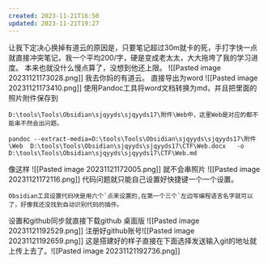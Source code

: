 ```yaml
---
created: 2023-11-21T16:50
updated: 2023-11-21T19:27
---
```

让我下定决心换掉有道云的原因是，只要笔记超过30m就卡的死，手打字快一点就直接冲突笔记，我一个平均200/字，硬是变成老太太，大大拖垮了我的学习进度。
本来也就没什么慢点算了，没想到他还上限。
![[Pasted image 20231121173028.png]]
我去你妈的有道云。
直接导出为word
![[Pasted image 20231121173410.png]]
使用Pandoc工具将word文档转换为md，并且把里面的照片附件保存到
```
D:\tools\Tools\Obsidian\sjqyyds\sjqyyds17\附件\Web中，这里Web是对应的都不能串不然会出问题。
```

```
pandoc --extract-media=D:\tools\Tools\Obsidian\sjqyyds\sjqyyds17\附件\Web  D:\tools\Tools\Obsidian\sjqyyds\sjqyyds17\CTF\Web.docx   -o D:\tools\Tools\Obsidian\sjqyyds\sjqyyds17\CTF\Web.md 
```
像这样
![[Pasted image 20231121172005.png]]
就不会串照片
![[Pasted image 20231121172116.png]]
代码问题就只能自己设置好快捷键一个一个设置。
```
Obsidian工具设置代码块是用六个`点来设置的,在第一个三个`左边写编程语言名字就可以了，好像我还没找到自动识别代码的插件。
```
设置和github同步就直接下载github 桌面版
![[Pasted image 20231121192529.png]]
注册好github账号![[Pasted image 20231121192659.png]]
这是搭建好的样子直接在下面选择发送输入git的地址就上传上去了。![[Pasted image 20231121192736.png]]